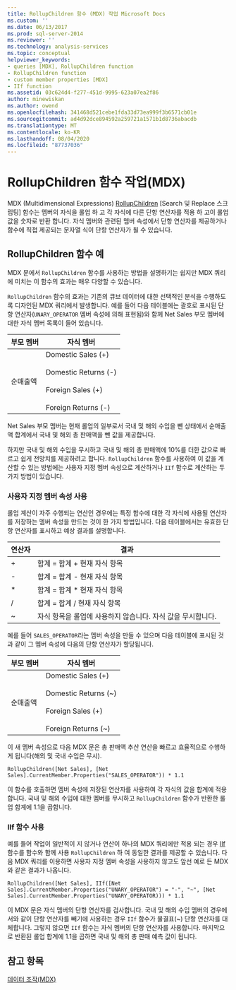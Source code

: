 ```yaml
---
title: RollupChildren 함수 (MDX) 작업 Microsoft Docs
ms.custom: ''
ms.date: 06/13/2017
ms.prod: sql-server-2014
ms.reviewer: ''
ms.technology: analysis-services
ms.topic: conceptual
helpviewer_keywords:
- queries [MDX], RollupChildren function
- RollupChildren function
- custom member properties [MDX]
- IIf function
ms.assetid: 03c624d4-f277-451d-9995-623a07ea2f86
author: minewiskan
ms.author: owend
ms.openlocfilehash: 341468d521cebe1fda33d73ea999f3b6571cb01e
ms.sourcegitcommit: ad4d92dce894592a259721a1571b1d8736abacdb
ms.translationtype: MT
ms.contentlocale: ko-KR
ms.lasthandoff: 08/04/2020
ms.locfileid: "87737036"
---
```

# <a name="working-with-the-rollupchildren-function-mdx"></a>RollupChildren 함수 작업(MDX)
  MDX (Multidimensional Expressions) [RollupChildren](/sql/mdx/rollupchildren-mdx) [Search 및 Replace 스크립팅] 함수는 멤버의 자식을 롤업 하 고 각 자식에 다른 단항 연산자를 적용 하 고이 롤업 값을 숫자로 반환 합니다. 자식 멤버와 관련된 멤버 속성에서 단항 연산자를 제공하거나 함수에 직접 제공되는 문자열 식이 단항 연산자가 될 수 있습니다.  
  
## <a name="rollupchildren-function-examples"></a>RollupChildren 함수 예  
 MDX 문에서 `RollupChildren` 함수를 사용하는 방법을 설명하기는 쉽지만 MDX 쿼리에 미치는 이 함수의 효과는 매우 다양할 수 있습니다.  
  
 `RollupChildren` 함수의 효과는 기존의 큐브 데이터에 대한 선택적인 분석을 수행하도록 디자인된 MDX 쿼리에서 발생합니다. 예를 들어 다음 테이블에는 괄호로 표시된 단항 연산자(`UNARY_OPERATOR` 멤버 속성에 의해 표현됨)와 함께 Net Sales 부모 멤버에 대한 자식 멤버 목록이 들어 있습니다.  
  
|부모 멤버|자식 멤버|  
|-------------------|------------------|  
|순매출액|Domestic Sales (+)<br /><br /> Domestic Returns (-)<br /><br /> Foreign Sales (+)<br /><br /> Foreign Returns (-)|  
  
 Net Sales 부모 멤버는 현재 롤업의 일부로서 국내 및 해외 수입을 뺀 상태에서 순매출액 합계에서 국내 및 해외 총 판매액을 뺀 값을 제공합니다.  
  
 하지만 국내 및 해외 수입을 무시하고 국내 및 해외 총 판매액에 10%를 더한 값으로 빠르고 쉽게 전망치를 제공하려고 합니다. `RollupChildren` 함수를 사용하여 이 값을 계산할 수 있는 방법에는 사용자 지정 멤버 속성으로 계산하거나 `IIf` 함수로 계산하는 두 가지 방법이 있습니다.  
  
### <a name="using-a-custom-member-property"></a>사용자 지정 멤버 속성 사용  
 롤업 계산이 자주 수행되는 연산인 경우에는 특정 함수에 대한 각 자식에 사용될 연산자를 저장하는 멤버 속성을 만드는 것이 한 가지 방법입니다. 다음 테이블에서는 유효한 단항 연산자를 표시하고 예상 결과를 설명합니다.  
  
|연산자|결과|  
|--------------|------------|  
|+|합계 = 합계 + 현재 자식 항목|  
|-|합계 = 합계 - 현재 자식 항목|  
|*|합계 = 합계 * 현재 자식 항목|  
|/|합계 = 합계 / 현재 자식 항목|  
|~|자식 항목을 롤업에 사용하지 않습니다. 자식 값을 무시합니다.|  
  
 예를 들어 `SALES_OPERATOR`라는 멤버 속성을 만들 수 있으며 다음 테이블에 표시된 것과 같이 그 멤버 속성에 다음의 단항 연산자가 할당됩니다.  
  
|부모 멤버|자식 멤버|  
|-------------------|------------------|  
|순매출액|Domestic Sales (+)<br /><br /> Domestic Returns (~)<br /><br /> Foreign Sales (+)<br /><br /> Foreign Returns (~)|  
  
 이 새 멤버 속성으로 다음 MDX 문은 총 판매액 추산 연산을 빠르고 효율적으로 수행하게 됩니다(해외 및 국내 수입은 무시).  
  
```  
RollupChildren([Net Sales], [Net Sales].CurrentMember.Properties("SALES_OPERATOR")) * 1.1  
```  
  
 이 함수를 호출하면 멤버 속성에 저장된 연산자를 사용하여 각 자식의 값을 합계에 적용합니다. 국내 및 해외 수입에 대한 멤버를 무시하고 `RollupChildren` 함수가 반환한 롤업 합계에 1.1을 곱합니다.  
  
### <a name="using-the-iif-function"></a>IIf 함수 사용  
 예를 들어 작업이 일반적이 지 않거나 연산이 하나의 MDX 쿼리에만 적용 되는 경우 [IIf](/sql/mdx/iif-mdx) 함수를 함수와 함께 사용 `RollupChildren` 하 여 동일한 결과를 제공할 수 있습니다. 다음 MDX 쿼리를 이용하면 사용자 지정 멤버 속성을 사용하지 않고도 앞선 예로 든 MDX와 같은 결과가 나옵니다.  
  
```  
RollupChildren([Net Sales], IIf([Net Sales].CurrentMember.Properties("UNARY_OPERATOR") = "-", "~", [Net Sales].CurrentMember.Properties("UNARY_OPERATOR))) * 1.1  
```  
  
 이 MDX 문은 자식 멤버의 단항 연산자를 검사합니다. 국내 및 해외 수입 멤버의 경우에서와 같이 단항 연산자를 빼기에 사용하는 경우 `IIf` 함수가 물결표(~) 단항 연산자를 대체합니다. 그렇지 않으면 `IIf` 함수는 자식 멤버의 단항 연산자를 사용합니다. 마지막으로 반환된 롤업 합계에 1.1을 곱하면 국내 및 해외 총 판매 예측 값이 됩니다.  
  
## <a name="see-also"></a>참고 항목  
 [데이터 조작&#40;MDX&#41;](mdx-data-manipulation-manipulating-data.md)  
  
  
